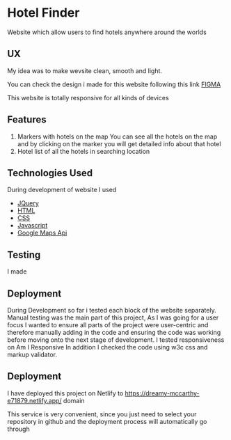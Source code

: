 # Hotel Finder

Website which allow users to find hotels anywhere around the worlds
 
## UX
 
My idea was to make wevsite clean, smooth and light.

You can check the design i made for this website following this link
[FIGMA](https://www.figma.com/file/l0iPpAG1Rtm0W7viwo8zSp/Hotel-Finder)

This website is totally responsive for all kinds of devices

## Features

1. Markers with hotels on the map
    You can see all the hotels on the map and by clicking on the marker you will get detailed info about that hotel
2. Hotel list of all the hotels in searching location
 

## Technologies Used

During development of website I used

- [JQuery](https://jquery.com)
- [HTML](https://en.wikipedia.org/wiki/HTML#:~:text=The%20HyperText%20Markup%20Language%2C%20or,displayed%20in%20a%20web%20browser.&text=HTML%20provides%20a%20means%20to,links%2C%20quotes%20and%20other%20items.)
- [CSS](https://en.wikipedia.org/wiki/CSS)
- [Javascript](https://en.wikipedia.org/wiki/JavaScript)
- [Google Maps Api](https://developers.google.com/maps?hl=en)



## Testing

I made 

## Deployment

During Development so far i tested each block of the website separately. Manual testing was the main part of this project, As I was going for a user focus I wanted to ensure all parts of the project were user-centric and therefore manually adding in the code and ensuring the code was working before moving onto the next stage of development. I tested responsiveness on Am I Responsive In addition I checked the code using w3c css and markup validator.

## Deployment
I have deployed this project on Netlify to https://dreamy-mccarthy-e71879.netlify.app/ domain

This service is very convenient, since you just need to select your repository in github and the deployment process will automatically go through

